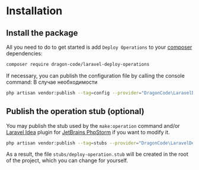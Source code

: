 # Installation

## Install the package

All you need to do to get started is add `Deploy Operations` to your [composer](https://getcomposer.org) dependencies:

```bash
composer require dragon-code/laravel-deploy-operations
```

If necessary, you can publish the configuration file by calling the console command:
В случае необходимости

```bash
php artisan vendor:publish --tag=config --provider="DragonCode\LaravelDeployOperations\ServiceProvider"
```

## Publish the operation stub (optional)

You may publish the stub used by the `make:operation` command and/or [Laravel Idea](https://laravel-idea.com)
plugin for [JetBrains PhpStorm](https://www.jetbrains.com/phpstorm/) if you want to modify it.

```bash
php artisan vendor:publish --tag=stubs --provider="DragonCode\LaravelDeployOperations\ServiceProvider"
```

As a result, the file `stubs/deploy-operation.stub` will be created in the root of the project,
which you can change for yourself.
